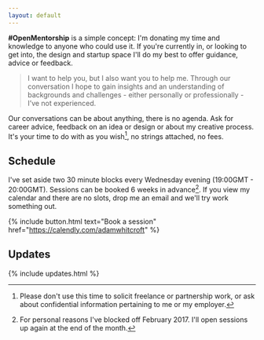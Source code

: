 ```yaml
---
layout: default
---
```


**#OpenMentorship** is a simple concept: I'm donating my time and knowledge to anyone who could use it. If you're currently in, or looking to get into, the design and startup space I'll do my best to offer guidance, advice or feedback.

> I want to help you, but I also want you to help me. Through our conversation I hope to gain insights and an understanding of backgrounds and challenges - either personally or professionally - I’ve not experienced.

Our conversations can be about anything, there is no agenda. Ask for career advice, feedback on an idea or design or about my creative process. It's your time to do with as you wish[^1], no strings attached, no fees.

## Schedule

I've set aside two 30 minute blocks every Wednesday evening (19:00GMT - 20:00GMT). Sessions can be booked 6 weeks in advance[^2]. If you view my calendar and there are no slots, drop me an email and we'll try work something out.

{% include button.html text="Book a session" href="https://calendly.com/adamwhitcroft" %}

## Updates

{% include updates.html %}

[^1]: Please don't use this time to solicit freelance or partnership work, or ask about confidential information pertaining to me or my employer.
[^2]: For personal reasons I've blocked off February 2017. I'll open sessions up again at the end of the month.
